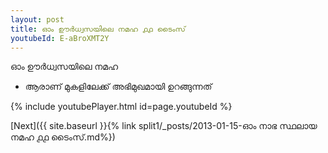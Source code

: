 ```yaml
---
layout: post
title: ഓം ഊർധ്വസയിലെ നമഹ ൧൧ ടൈംസ്
youtubeId: E-aBroXMT2Y
---
```

 
 
 ഓം ഊർധ്വസയിലെ നമഹ 
 
 -  ആരാണ് മുകളിലേക്ക് അഭിമുഖമായി ഉറങ്ങുന്നത് 
 
  
 
  
 
 
 
 
 
 


{% include youtubePlayer.html id=page.youtubeId %}
 
[Next]({{ site.baseurl }}{% link  split1/_posts/2013-01-15-ഓം നാഭ സ്ഥലായ നമഹ ൧൧ ടൈംസ്.md%})
 
